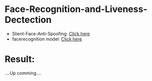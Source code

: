# Face-Recognition-and-Liveness-Dectection
+ Slient-Face-Anti-Spoofing: [Click here](https://github.com/minivision-ai/Silent-Face-Anti-Spoofing)
+ facerecognition model: [Click here](https://github.com/ageitgey/face_recognition)
# Result: 
....Up comming....
